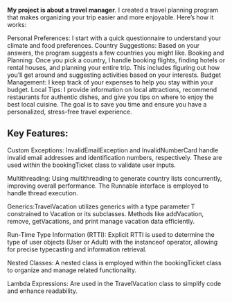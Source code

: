 **My project is about a travel manager**. 
I created a travel planning program that makes organizing your trip easier and more enjoyable. Here’s how it works:

Personal Preferences: I start with a quick questionnaire to understand your climate and food preferences.
Country Suggestions: Based on your answers, the program suggests a few countries you might like.
Booking and Planning: Once you pick a country, I handle booking flights, finding hotels or rental houses, and planning your entire trip. This includes figuring out how you’ll get around and suggesting activities based on your interests.
Budget Management: I keep track of your expenses to help you stay within your budget.
Local Tips: I provide information on local attractions, recommend restaurants for authentic dishes, and give you tips on where to enjoy the best local cuisine.
The goal is to save you time and ensure you have a personalized, stress-free travel experience.


## Key Features:
Custom Exceptions: InvalidEmailException and InvalidNumberCard handle invalid email addresses and identification numbers, respectively. These are used within the bookingTicket class to validate user inputs.

Multithreading: Using multithreading to generate country lists concurrently, improving overall performance. The Runnable interface is employed to handle thread execution.

Generics:TravelVacation utilizes generics with a type parameter T constrained to Vacation or its subclasses. Methods like addVacation, remove, getVacations, and print manage vacation data efficiently.

Run-Time Type Information (RTTI): Explicit RTTI is used to determine the type of user objects (User or Adult) with the instanceof operator, allowing for precise typecasting and information retrieval.

Nested Classes: A nested class is employed within the bookingTicket class to organize and manage related functionality.

Lambda Expressions: Are used in the TravelVacation class to simplify code and enhance readability.
